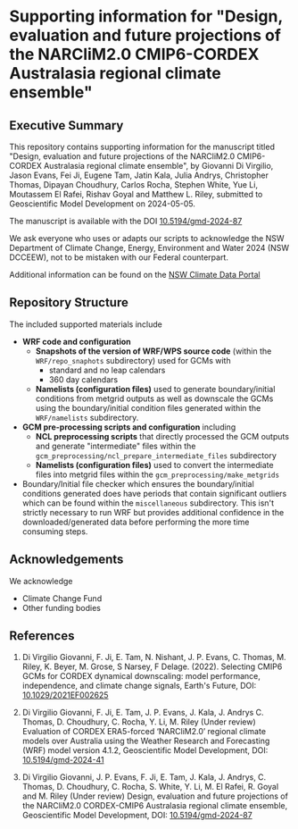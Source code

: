 # Supporting information for "Design, evaluation and future projections of the NARCliM2.0 CMIP6-CORDEX Australasia regional climate ensemble" #

## Executive Summary ##

This repository contains supporting information for the manuscript titled "Design, evaluation and future projections of the NARCliM2.0 CMIP6-CORDEX Australasia regional climate ensemble", by Giovanni Di Virgilio, Jason Evans, Fei Ji, Eugene Tam, Jatin Kala, Julia Andrys, Christopher Thomas, Dipayan Choudhury, Carlos Rocha, Stephen White, Yue Li, Moutassem El Rafei, Rishav Goyal and Matthew L. Riley, submitted to Geoscientific Model Development on 2024-05-05.

The manuscript is available with the DOI [10.5194/gmd-2024-87](https://doi.org/10.5194/gmd-2024-87)

We ask everyone who uses or adapts our scripts to acknowledge the NSW Department of Climate Change, Energy, Environment and Water 2024 (NSW DCCEEW), not to be mistaken with our Federal counterpart.

Additional information can be found on the [NSW Climate Data Portal](https://climatedata-beta.environment.nsw.gov.au/)

## Repository Structure ##

The included supported materials include

* **WRF code and configuration**
  * **Snapshots of the version of WRF/WPS source code** (within the `WRF/repo_snaphots` subdirectory) used for GCMs with
    * standard and no leap calendars
    * 360 day calendars
  * **Namelists (configuration files)** used to generate boundary/initial conditions from metgrid outputs as well as downscale the GCMs using the boundary/initial condition files generated within the `WRF/namelists` subdirectory.
* **GCM pre-processing scripts and configuration** including
  * **NCL preprocessing scripts** that directly processed the GCM outputs and generate "intermediate" files within the `gcm_preprocessing/ncl_prepare_intermediate_files` subdirectory
  * **Namelists (configuration files)** used to convert the intermediate files into metgrid files within the `gcm_preprocessing/make_metgrids`
* Boundary/Initial file checker which ensures the boundary/initial conditions generated does have periods that contain significant outliers which can be found within the `miscellaneous` subdirectory. This isn't strictly necessary to run WRF but provides additional confidence in the downloaded/generated data before performing the more time consuming steps.

## Acknowledgements ##

We acknowledge

* Climate Change Fund
* Other funding bodies

## References ##

1. Di Virgilio Giovanni, F. Ji, E. Tam, N. Nishant, J. P. Evans, C. Thomas, M. Riley, K. Beyer, M. Grose, S Narsey, F Delage. (2022). Selecting CMIP6 GCMs for CORDEX dynamical downscaling: model performance, independence, and climate change signals, Earth's Future, DOI: [10.1029/2021EF002625](https://dx.doi.org/10.1029/2021EF002625)

2. Di Virgilio Giovanni, F. Ji, E. Tam, J. P. Evans, J. Kala, J. Andrys C. Thomas, D. Choudhury, C. Rocha, Y. Li, M. Riley (Under review) Evaluation of CORDEX ERA5-forced ‘NARCliM2.0’ regional climate models over Australia using the Weather Research and Forecasting (WRF) model version 4.1.2, Geoscientific Model Development, DOI: [10.5194/gmd-2024-41](https://dx.doi.org/10.5194/gmd-2024-41)

3. Di Virgilio Giovanni, J. P. Evans, F. Ji, E. Tam, J. Kala, J. Andrys, C. Thomas, D. Choudhury, C. Rocha, S. White, Y. Li, M. El Rafei, R. Goyal and M. Riley (Under review) Design, evaluation and future projections of the NARCliM2.0 CORDEX-CMIP6 Australasia regional climate ensemble, Geoscientific Model Development, DOI: [10.5194/gmd-2024-87](https://doi.org/10.5194/gmd-2024-87)
